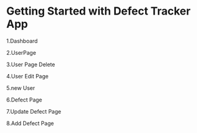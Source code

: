 # Getting Started with Defect Tracker App
1.Dashboard

2.UserPage 

3.User Page Delete 

4.User Edit Page

5.new User

6.Defect Page

7.Update Defect Page

8.Add Defect Page
